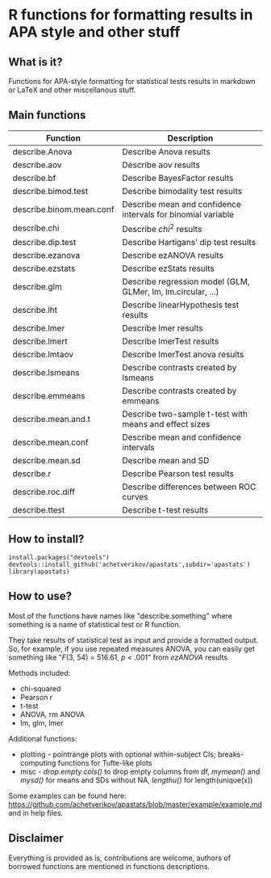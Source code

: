 # R functions for formatting results in APA style and other stuff

## What is it?

Functions for APA-style formatting for statistical tests results in markdown or LaTeX and other miscellanous stuff.

## Main functions
|Function|Description|
|--- | ---|
| describe.Anova | Describe Anova results|
| describe.aov | Describe aov results|
| describe.bf | Describe BayesFactor results|
| describe.bimod.test | Describe bimodality test results|
| describe.binom.mean.conf | Describe mean and confidence intervals for binomial variable|
| describe.chi | Describe $chi^2$ results|
| describe.dip.test | Describe Hartigans' dip test results|
| describe.ezanova | Describe ezANOVA results|
| describe.ezstats | Describe ezStats results|
| describe.glm | Describe regression model (GLM, GLMer, lm, lm.circular, ...)|
| describe.lht | Describe linearHypothesis test results|
| describe.lmer | Describe lmer results|
| describe.lmert | Describe lmerTest results|
| describe.lmtaov | Describe lmerTest anova results|
| describe.lsmeans | Describe contrasts created by lsmeans|
| describe.emmeans | Describe contrasts created by emmeans|
| describe.mean.and.t | Describe two-sample t-test with means and effect sizes|
| describe.mean.conf | Describe mean and confidence intervals|
| describe.mean.sd | Describe mean and SD|
| describe.r | Describe Pearson test results|
| describe.roc.diff | Describe differences between ROC curves|
| describe.ttest | Describe t-test results|



## How to install?

```
install.packages("devtools")
devtools::install_github('achetverikov/apastats',subdir='apastats')
library(apastats)
```

## How to use?

Most of the functions have names like "describe.something" where something is a name of statistical test or R function.

They take results of statistical test as input and provide a formatted output. So, for example, if you use repeated measures ANOVA, you can easily get something like "_F_(3, 54) = 516.61, _p_ < .001" from _ezANOVA_ results.

Methods included:
- chi-squared
- Pearson r
- t-test
- ANOVA, rm ANOVA
- lm, glm, lmer

Additional functions:
- plotting - pointrange plots with optional within-subject CIs; breaks-computing functions for Tufte-like plots
- misc - _drop.empty.cols()_ to drop empty columns from df, _mymean()_ and _mysd()_ for means and SDs without NA, _lengthu()_ for length(unique(x))

Some examples can be found here: https://github.com/achetverikov/apastats/blob/master/example/example.md and in help files.

## Disclaimer

Everything is provided as is, contributions are welcome, authors of borrowed functions are mentioned in functions descriptions.

